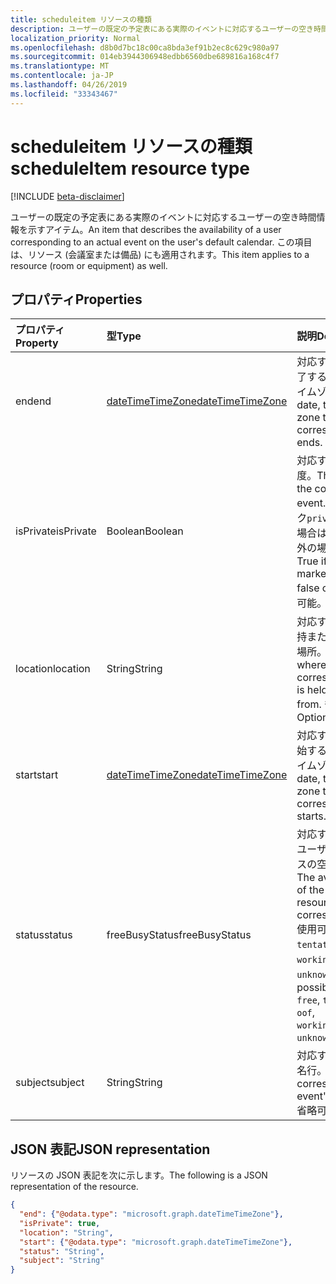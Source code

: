 ```yaml
---
title: scheduleitem リソースの種類
description: ユーザーの既定の予定表にある実際のイベントに対応するユーザーの空き時間情報を示すアイテム。 この項目は、リソースにも適用されます。
localization_priority: Normal
ms.openlocfilehash: d8b0d7bc18c00ca8bda3ef91b2ec8c629c980a97
ms.sourcegitcommit: 014eb3944306948edbb6560dbe689816a168c4f7
ms.translationtype: MT
ms.contentlocale: ja-JP
ms.lasthandoff: 04/26/2019
ms.locfileid: "33343467"
---
```

# <a name="scheduleitem-resource-type"></a><span data-ttu-id="3d579-104">scheduleitem リソースの種類</span><span class="sxs-lookup"><span data-stu-id="3d579-104">scheduleItem resource type</span></span>

 [!INCLUDE [beta-disclaimer](../../includes/beta-disclaimer.md)]
 
<span data-ttu-id="3d579-105">ユーザーの既定の予定表にある実際のイベントに対応するユーザーの空き時間情報を示すアイテム。</span><span class="sxs-lookup"><span data-stu-id="3d579-105">An item that describes the availability of a user corresponding to an actual event on the user's default calendar.</span></span> <span data-ttu-id="3d579-106">この項目は、リソース (会議室または備品) にも適用されます。</span><span class="sxs-lookup"><span data-stu-id="3d579-106">This item applies to a resource (room or equipment) as well.</span></span>

## <a name="properties"></a><span data-ttu-id="3d579-107">プロパティ</span><span class="sxs-lookup"><span data-stu-id="3d579-107">Properties</span></span>
| <span data-ttu-id="3d579-108">プロパティ</span><span class="sxs-lookup"><span data-stu-id="3d579-108">Property</span></span>     | <span data-ttu-id="3d579-109">型</span><span class="sxs-lookup"><span data-stu-id="3d579-109">Type</span></span>   |<span data-ttu-id="3d579-110">説明</span><span class="sxs-lookup"><span data-stu-id="3d579-110">Description</span></span>|
|:---------------|:--------|:----------|
|<span data-ttu-id="3d579-111">end</span><span class="sxs-lookup"><span data-stu-id="3d579-111">end</span></span> |[<span data-ttu-id="3d579-112">dateTimeTimeZone</span><span class="sxs-lookup"><span data-stu-id="3d579-112">dateTimeTimeZone</span></span>](datetimetimezone.md) |<span data-ttu-id="3d579-113">対応するイベントが終了する日付、時刻、タイムゾーン。</span><span class="sxs-lookup"><span data-stu-id="3d579-113">The date, time, and time zone that the corresponding event ends.</span></span> |
|<span data-ttu-id="3d579-114">isPrivate</span><span class="sxs-lookup"><span data-stu-id="3d579-114">isPrivate</span></span> |<span data-ttu-id="3d579-115">Boolean</span><span class="sxs-lookup"><span data-stu-id="3d579-115">Boolean</span></span> |<span data-ttu-id="3d579-116">対応するイベントの感度。</span><span class="sxs-lookup"><span data-stu-id="3d579-116">The sensitivity of the corresponding event.</span></span> <span data-ttu-id="3d579-117">イベントがマーク`private`されている場合は True、それ以外の場合は false。</span><span class="sxs-lookup"><span data-stu-id="3d579-117">True if the event is marked `private`, false otherwise.</span></span> <span data-ttu-id="3d579-118">省略可能。</span><span class="sxs-lookup"><span data-stu-id="3d579-118">Optional.</span></span> |
|<span data-ttu-id="3d579-119">location</span><span class="sxs-lookup"><span data-stu-id="3d579-119">location</span></span> |<span data-ttu-id="3d579-120">String</span><span class="sxs-lookup"><span data-stu-id="3d579-120">String</span></span> | <span data-ttu-id="3d579-121">対応するイベントが保持または参加している場所。</span><span class="sxs-lookup"><span data-stu-id="3d579-121">The location where the corresponding event is held or attended from.</span></span> <span data-ttu-id="3d579-122">省略可能。</span><span class="sxs-lookup"><span data-stu-id="3d579-122">Optional.</span></span>|
|<span data-ttu-id="3d579-123">start</span><span class="sxs-lookup"><span data-stu-id="3d579-123">start</span></span> |[<span data-ttu-id="3d579-124">dateTimeTimeZone</span><span class="sxs-lookup"><span data-stu-id="3d579-124">dateTimeTimeZone</span></span>](datetimetimezone.md) |<span data-ttu-id="3d579-125">対応するイベントが開始する日付、時刻、タイムゾーン。</span><span class="sxs-lookup"><span data-stu-id="3d579-125">The date, time, and time zone that the corresponding event starts.</span></span> |
|<span data-ttu-id="3d579-126">status</span><span class="sxs-lookup"><span data-stu-id="3d579-126">status</span></span> |<span data-ttu-id="3d579-127">freeBusyStatus</span><span class="sxs-lookup"><span data-stu-id="3d579-127">freeBusyStatus</span></span> | <span data-ttu-id="3d579-128">対応するイベント中のユーザーまたはリソースの空き時間状態。</span><span class="sxs-lookup"><span data-stu-id="3d579-128">The availability status of the user or resource during the corresponding event.</span></span> <span data-ttu-id="3d579-129">使用可能な値は`free`、 `tentative`、 `busy` `oof` `workingElsewhere`、、、 `unknown`、です。</span><span class="sxs-lookup"><span data-stu-id="3d579-129">The possible values are: `free`, `tentative`, `busy`, `oof`, `workingElsewhere`, `unknown`.</span></span> |
|<span data-ttu-id="3d579-130">subject</span><span class="sxs-lookup"><span data-stu-id="3d579-130">subject</span></span> |<span data-ttu-id="3d579-131">String</span><span class="sxs-lookup"><span data-stu-id="3d579-131">String</span></span> | <span data-ttu-id="3d579-132">対応するイベントの件名行。</span><span class="sxs-lookup"><span data-stu-id="3d579-132">The corresponding event's subject line.</span></span> <span data-ttu-id="3d579-133">省略可能。</span><span class="sxs-lookup"><span data-stu-id="3d579-133">Optional.</span></span>|


## <a name="json-representation"></a><span data-ttu-id="3d579-134">JSON 表記</span><span class="sxs-lookup"><span data-stu-id="3d579-134">JSON representation</span></span>

<span data-ttu-id="3d579-135">リソースの JSON 表記を次に示します。</span><span class="sxs-lookup"><span data-stu-id="3d579-135">The following is a JSON representation of the resource.</span></span>

<!-- {
  "blockType": "resource",
  "optionalProperties": [
    "isPrivate",
    "location",
    "subject"
  ],
  "@odata.type": "microsoft.graph.scheduleItem"
}-->

```json
{
  "end": {"@odata.type": "microsoft.graph.dateTimeTimeZone"},
  "isPrivate": true,
  "location": "String",
  "start": {"@odata.type": "microsoft.graph.dateTimeTimeZone"},
  "status": "String",
  "subject": "String"
}

```

<!-- uuid: 8fcb5dbc-d5aa-4681-8e31-b001d5168d79
2015-10-25 14:57:30 UTC -->
<!--
{
  "type": "#page.annotation",
  "description": "scheduleItem resource",
  "keywords": "",
  "section": "documentation",
  "tocPath": "",
  "suppressions": []
}
-->
